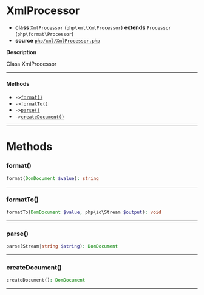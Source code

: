 # XmlProcessor

- **class** `XmlProcessor` (`php\xml\XmlProcessor`) **extends** `Processor` (`php\format\Processor`)
- **source** [`php/xml/XmlProcessor.php`](./src/main/resources/JPHP-INF/sdk/php/xml/XmlProcessor.php)

**Description**

Class XmlProcessor

---

#### Methods

- `->`[`format()`](#method-format)
- `->`[`formatTo()`](#method-formatto)
- `->`[`parse()`](#method-parse)
- `->`[`createDocument()`](#method-createdocument)

---
# Methods

<a name="method-format"></a>

### format()
```php
format(DomDocument $value): string
```

---

<a name="method-formatto"></a>

### formatTo()
```php
formatTo(DomDocument $value, php\io\Stream $output): void
```

---

<a name="method-parse"></a>

### parse()
```php
parse(Stream|string $string): DomDocument
```

---

<a name="method-createdocument"></a>

### createDocument()
```php
createDocument(): DomDocument
```

---
